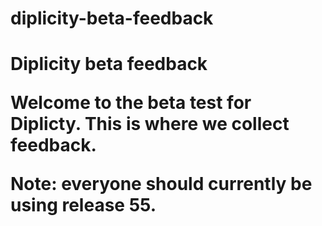 # diplicity-beta-feedback
<h1>Diplicity beta feedback

<p>Welcome to the beta test for Diplicty. This is where we collect feedback. 

Note: everyone should currently be using release 55.
